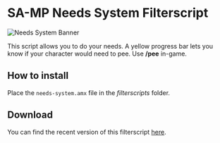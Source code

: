 # SA-MP Needs System Filterscript

![Needs System Banner](https://i.imgur.com/cwDqxWe.jpeg)

This script allows you to do your needs. A yellow progress bar lets you know if your character would need to pee. Use **/pee** in-game.

How to install
-----------------

Place the `needs-system.amx` file in the *filterscripts* folder.

Download
-----------

You can find the recent version of this filterscript [here](https://github.com/Heaaven/Needs-System/releases).
